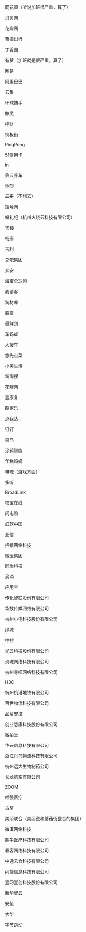 同花顺（听说加班很严重，算了）

贝贝网

花瓣网

曹操出行

丁香园

有赞（加班就是很严重，算了）

网易

阿里巴巴

云集

环球捕手

鲸灵

挖财

铜板街

PingPong

51信用卡

in

典典养车

乐刻

~~二更~~（不想去）

挂号网

婚礼纪（杭州火烧云科技有限公司）

19楼

畅唐

吉利

兑吧集团

众安

海蜜全球购

我请客

淘材库

趣搭

最鲜到

车蚂蚁

大搜车

悠先点菜

小美生活

淘淘搜

花瓣网

壹康复

酷家乐

点我达

钉钉

菜鸟

涂鸦智能

年糕妈妈

电魂（游戏方面）

多听

BroadLink

校宝在线

闪电购

虹软中国

亚信

招银网络科技

微医集团

同盾科技

滴滴

应用宝

传化智联股份有限公司

华数传媒网络有限公司

杭州小电科技股份有限公司

绿城

中控

光云科技股份有限公司

炎魂网络科技有限公司

杭州寻呗网络科技有限公司

H3C

杭州杭港地铁有限公司

百世物流科技有限公司

品茗安控

创业慧康科技股份有限公司

微拍堂

华云信息科技有限公司

浙江丹鸟物流科技有限公司

杭州远大生物制药公司

长龙航空有限公司

ZOOM

唯强医疗

古茗

美丽联合（美丽说和蘑菇街整合的集团）

微洱网络科技

熙牛医疗科技有限公司

春客网络科技有限公司

中通云仓科技有限公司

闪捷信息科技有限公司

壹网壹创科技股份有限公司

新华智云

安恒

大华

字节跳动
